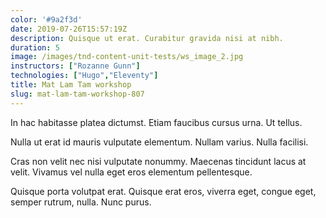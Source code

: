 ```yaml
---
color: '#9a2f3d'
date: 2019-07-26T15:57:19Z
description: Quisque ut erat. Curabitur gravida nisi at nibh.
duration: 5
image: /images/tnd-content-unit-tests/ws_image_2.jpg
instructors: ["Rozanne Gunn"]
technologies: ["Hugo","Eleventy"]
title: Mat Lam Tam workshop
slug: mat-lam-tam-workshop-807
---
```

In hac habitasse platea dictumst. Etiam faucibus cursus urna. Ut tellus.

Nulla ut erat id mauris vulputate elementum. Nullam varius. Nulla facilisi.

Cras non velit nec nisi vulputate nonummy. Maecenas tincidunt lacus at velit. Vivamus vel nulla eget eros elementum pellentesque.

Quisque porta volutpat erat. Quisque erat eros, viverra eget, congue eget, semper rutrum, nulla. Nunc purus.
